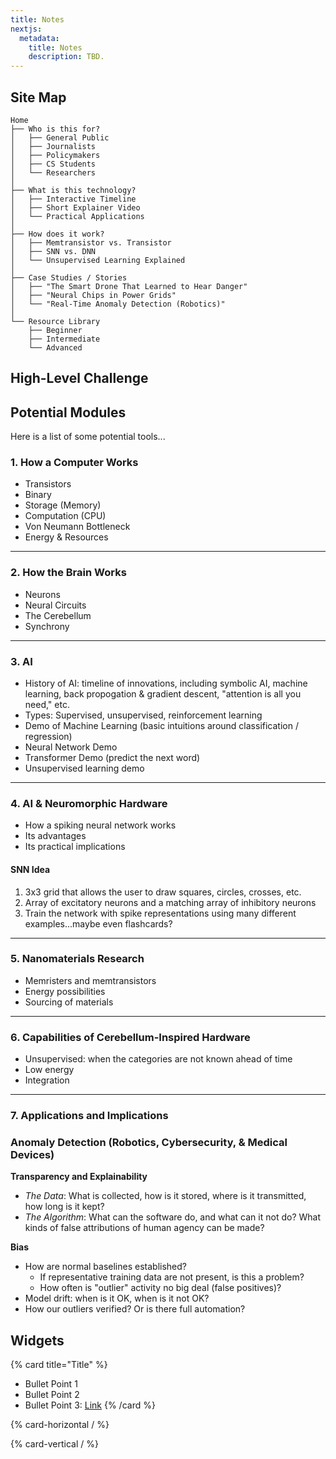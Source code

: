 ```yaml
---
title: Notes
nextjs:
  metadata:
    title: Notes
    description: TBD.
---
```


## Site Map

```text
Home
├── Who is this for?
│   ├── General Public
│   ├── Journalists
│   ├── Policymakers
│   ├── CS Students
│   └── Researchers
│
├── What is this technology?
│   ├── Interactive Timeline
│   ├── Short Explainer Video
│   └── Practical Applications
│
├── How does it work?
│   ├── Memtransistor vs. Transistor
│   ├── SNN vs. DNN
│   └── Unsupervised Learning Explained
│
├── Case Studies / Stories
│   ├── "The Smart Drone That Learned to Hear Danger"
│   ├── "Neural Chips in Power Grids"
│   └── "Real-Time Anomaly Detection (Robotics)"
│
└── Resource Library
    ├── Beginner
    ├── Intermediate
    └── Advanced
```

## High-Level Challenge


## Potential Modules

Here is a list of some potential tools...

### 1. How a Computer Works
* Transistors
* Binary
* Storage (Memory)
* Computation (CPU)
* Von Neumann Bottleneck
* Energy & Resources

---

### 2.  How the Brain Works
* Neurons
* Neural Circuits
* The Cerebellum
* Synchrony

---

### 3.  AI
* History of AI: timeline of innovations, including symbolic AI, machine learning, back propogation & gradient descent, "attention is all you need," etc.
* Types: Supervised, unsupervised, reinforcement learning 
* Demo of Machine Learning (basic intuitions around classification / regression)
* Neural Network Demo
* Transformer Demo (predict the next word)
* Unsupervised learning demo

---

### 4.  AI & Neuromorphic Hardware
* How a spiking neural network works
* Its advantages
* Its practical implications


#### SNN Idea
1. 3x3 grid that allows the user to draw squares, circles, crosses, etc.
2. Array of excitatory neurons and a matching array of inhibitory neurons
3. Train the network with spike representations using many different examples...maybe even flashcards?


---

### 5.  Nanomaterials Research
* Memristers and memtransistors
* Energy possibilities
* Sourcing of materials

---

### 6.  Capabilities of Cerebellum-Inspired Hardware
* Unsupervised: when the categories are not known ahead of time
* Low energy
* Integration

---

### 7.  Applications and Implications
### Anomaly Detection (Robotics, Cybersecurity, & Medical Devices)

**Transparency and Explainability**
* *The Data*: What is collected, how is it stored, where is it transmitted, how long is it kept?
* *The Algorithm*: What can the software do, and what can it not do? What kinds of false attributions of human agency can be made?

**Bias**
* How are normal baselines established? 
  * If representative training data are not present, is this a problem?
  * How often is "outlier" activity no big deal (false positives)?
* Model drift: when is it OK, when is it not OK?
* How our outliers verified? Or is there full automation?


## Widgets

{% card title="Title" %}
* Bullet Point 1
* Bullet Point 2
* Bullet Point 3: [Link](/braid-docs/docs/widgets)
{% /card %}

{% card-horizontal / %}

{% card-vertical / %}